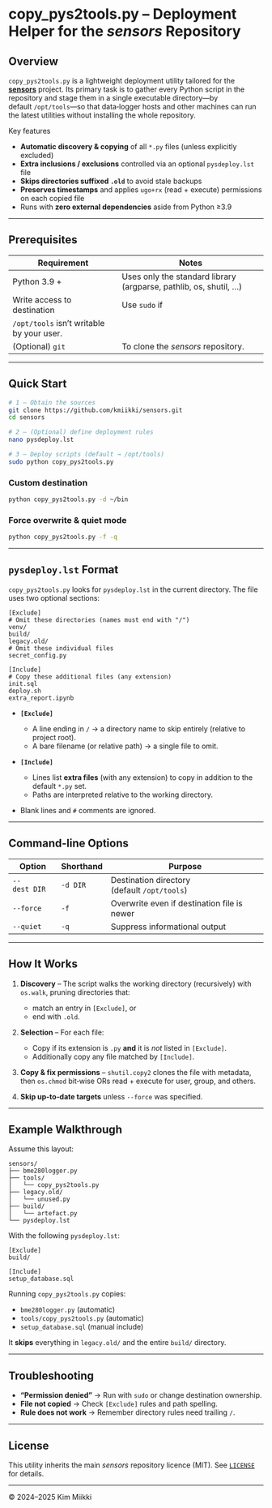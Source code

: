# copy\_pys2tools.py – Deployment Helper for the *sensors* Repository

## Overview

`copy_pys2tools.py` is a lightweight deployment utility tailored for the [**sensors**](https://github.com/kmiikki/sensors/) project.  Its primary task is to gather every Python script in the repository and stage them in a single executable directory—by default `/opt/tools`—so that data‑logger hosts and other machines can run the latest utilities without installing the whole repository.

Key features

* **Automatic discovery & copying** of all `*.py` files (unless explicitly excluded)
* **Extra inclusions / exclusions** controlled via an optional `pysdeploy.lst` file
* **Skips directories suffixed `.old`** to avoid stale backups
* **Preserves timestamps** and applies `ugo+rx` (read + execute) permissions on each copied file
* Runs with **zero external dependencies** aside from Python ≥3.9

---

## Prerequisites

| Requirement                               | Notes                                                             |
| ----------------------------------------- | ----------------------------------------------------------------- |
| Python 3.9 +                              | Uses only the standard library (argparse, pathlib, os, shutil, …) |
| Write access to destination               | Use `sudo` if                                                     |
| `/opt/tools` isn’t writable by your user. |                                                                   |
| (Optional) `git`                          | To clone the *sensors* repository.                                |

---

## Quick Start

```bash
# 1 – Obtain the sources
git clone https://github.com/kmiikki/sensors.git
cd sensors

# 2 – (Optional) define deployment rules
nano pysdeploy.lst

# 3 – Deploy scripts (default → /opt/tools)
sudo python copy_pys2tools.py
```

### Custom destination

```bash
python copy_pys2tools.py -d ~/bin
```

### Force overwrite & quiet mode

```bash
python copy_pys2tools.py -f -q
```

---

## `pysdeploy.lst` Format

`copy_pys2tools.py` looks for `pysdeploy.lst` in the current directory. The
file uses two optional sections:

```text
[Exclude]
# Omit these directories (names must end with "/")
venv/
build/
legacy.old/
# Omit these individual files
secret_config.py

[Include]
# Copy these additional files (any extension)
init.sql
deploy.sh
extra_report.ipynb
```

* **`[Exclude]`**

  * A line ending in `/` → a directory name to skip entirely (relative to project root).
  * A bare filename (or relative path) → a single file to omit.
* **`[Include]`**

  * Lines list **extra files** (with any extension) to copy in addition to the
    default `*.py` set.
  * Paths are interpreted relative to the working directory.
* Blank lines and `#` comments are ignored.

---

## Command‑line Options

| Option       | Shorthand | Purpose                                      |
| ------------ | --------- | -------------------------------------------- |
| `--dest DIR` | `-d DIR`  | Destination directory (default `/opt/tools`) |
| `--force`    | `-f`      | Overwrite even if destination file is newer  |
| `--quiet`    | `-q`      | Suppress informational output                |

---

## How It Works

1. **Discovery** – The script walks the working directory (recursively) with
   `os.walk`, pruning directories that:

   * match an entry in `[Exclude]`, or
   * end with `.old`.
2. **Selection** – For each file:

   * Copy if its extension is `.py` **and** it is *not* listed in
     `[Exclude]`.
   * Additionally copy any file matched by `[Include]`.
3. **Copy & fix permissions** – `shutil.copy2` clones the file with metadata,
   then `os.chmod` bit‑wise ORs read + execute for user, group, and others.
4. **Skip up‑to‑date targets** unless `--force` was specified.

---

## Example Walkthrough

Assume this layout:

```
sensors/
├── bme280logger.py
├── tools/
│   └── copy_pys2tools.py
├── legacy.old/
│   └── unused.py
├── build/
│   └── artefact.py
└── pysdeploy.lst
```

With the following `pysdeploy.lst`:

```
[Exclude]
build/

[Include]
setup_database.sql
```

Running `copy_pys2tools.py` copies:

* `bme280logger.py` (automatic)
* `tools/copy_pys2tools.py` (automatic)
* `setup_database.sql` (manual include)

It **skips** everything in `legacy.old/` and the entire `build/` directory.

---

## Troubleshooting

* **“Permission denied”** → Run with `sudo` or change destination ownership.
* **File not copied** → Check `[Exclude]` rules and path spelling.
* **Rule does not work** → Remember directory rules need trailing `/`.

---

## License

This utility inherits the main *sensors* repository licence (MIT).  See
[`LICENSE`](../LICENSE) for details.

---

© 2024–2025 Kim Miikki